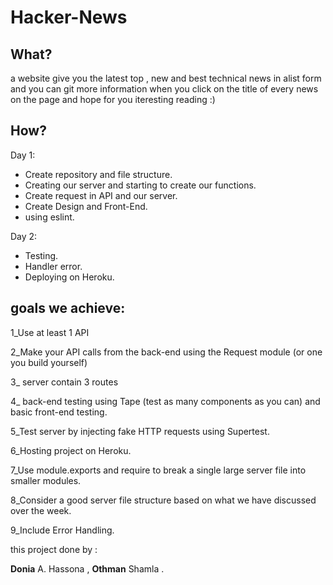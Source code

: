 # Hacker-News 

## What?
a website give you the latest top , new and best technical news in alist form and you can git more information when you click on the title of every news on the page and hope for you iteresting reading :)

## How?

Day 1:

* Create repository and file structure.
* Creating our server and starting to create our functions.
* Create request in API and our server.
* Create Design and Front-End.
* using eslint. 


Day 2:

* Testing.
* Handler error.
* Deploying on Heroku.



## goals we achieve:


1_Use at least 1 API

2_Make your API calls from the back-end using the Request module (or one you build yourself)

3_ server  contain  3 routes

4_ back-end testing using Tape (test as many components as you can) and basic front-end testing.

5_Test server by injecting fake HTTP requests using Supertest.

6_Hosting project on Heroku.

7_Use module.exports and require to break a single large server file into smaller modules.

8_Consider a good server file structure based on what we have discussed over the week.

9_Include Error Handling. 



this project done by :

**Donia** A. Hassona  , **Othman** Shamla . 

